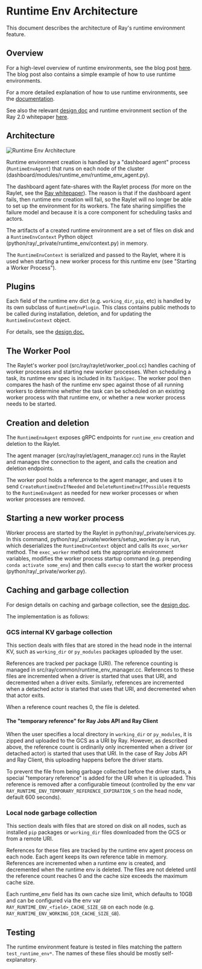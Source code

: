 # Runtime Env Architecture

This document describes the architecture of Ray's runtime environment feature.

## Overview

For a high-level overview of runtime environments, see the blog post [here](https://www.anyscale.com/blog/handling-files-and-packages-on-your-cluster-with-ray-runtime-environments).  The blog post also contains a simple example of how to use runtime environments.

For a more detailed explanation of how to use runtime environments, see the [documentation](https://docs.ray.io/en/latest/ray-core/handling-dependencies.html).

See also the relevant [design doc](https://docs.google.com/document/d/1x1JAHg7c0ewcOYwhhclbuW0B0UC7l92WFkF4Su0T-dk/edit#heading=h.j4mqiaz83o96) and runtime environment section of the Ray 2.0 whitepaper [here](https://docs.google.com/document/d/1tBw9A4j62ruI5omIJbMxly-la5w4q_TjyJgJL_jN2fI/preview#heading=h.ih8imml8oqbl).

## Architecture

![Runtime Env Architecture](https://images.ctfassets.net/xjan103pcp94/2rQtidzPR9WG3xEXS2fUMj/f26dff1edc596003c24bcf0e387e2614/1362157_IllustrationsForTechnicalBlogPost_V2_050522_5_050522.jpg)


Runtime environment creation is handled by a "dashboard agent" process (`RuntimeEnvAgent`) that runs on each node of the cluster (dashboard/modules/runtime_env/runtime_env_agent.py).  

The dashboard agent fate-shares with the Raylet process (for more on the Raylet, see the [Ray whitepaper](https://docs.google.com/document/d/1tBw9A4j62ruI5omIJbMxly-la5w4q_TjyJgJL_jN2fI/preview)). The reason is that if the dashboard agent fails, then runtime env creation will fail, so the Raylet will no longer be able to set up the environment for its workers.  The fate sharing simplifies the failure model and because it is a core component for scheduling tasks and actors.

The artifacts of a created runtime environment are a set of files on disk and a `RuntimeEnvContext` Python object (python/ray/_private/runtime_env/context.py) in memory.

The `RuntimeEnvContext` is serialized and passed to the Raylet, where it is used when starting a new worker process for this runtime env (see "Starting a Worker Process").



## Plugins

Each field of the runtime env dict (e.g. `working_dir`, `pip`, etc) is handled by its own subclass of `RuntimeEnvPlugin`.  This class contains public methods to be called during installation, deletion, and for updating the `RuntimeEnvContext` object.

For details, see the [design doc.](https://docs.google.com/document/d/1x1JAHg7c0ewcOYwhhclbuW0B0UC7l92WFkF4Su0T-dk/edit#heading=h.j4mqiaz83o96)

## The Worker Pool

The Raylet's worker pool (src/ray/raylet/worker_pool.cc) handles caching of worker processes and starting new worker processes.  When scheduling a task, its runtime env spec is included in its `TaskSpec`.  The worker pool then compares the hash of the runtime env spec against those of all running workers to determine whether the task can be scheduled on an existing worker process with that runtime env, or whether a new worker process needs to be started.


## Creation and deletion

The `RuntimeEnvAgent` exposes gRPC endpoints for `runtime_env` creation and deletion to the Raylet.

The agent manager (src/ray/raylet/agent_manager.cc) runs in the Raylet and manages the connection to the agent, and calls the creation and deletion endpoints.

The worker pool holds a reference to the agent manager, and uses it to send `CreateRuntimeEnvIfNeeded` and `DeleteRuntimeEnvIfPossible` requests to the `RuntimeEnvAgent` as needed for new worker processes or when worker processes are removed. 

## Starting a new worker process

Worker process are started by the Raylet in python/ray/_private/services.py. In this command, python/ray/_private/workers/setup_worker.py is run, which deserializes the `RuntimeEnvContext` object and calls its `exec_worker` method.  The `exec_worker` method sets the appropriate environment variables, modifies the worker process startup command (e.g. prepending `conda activate some_env`) and then calls `execvp` to start the worker process (python/ray/_private/worker.py).

## Caching and garbage collection

For design details on caching and garbage collection, see the [design doc](https://docs.google.com/document/d/1x1JAHg7c0ewcOYwhhclbuW0B0UC7l92WFkF4Su0T-dk/edit#heading=h.j4mqiaz83o96).

The implementation is as follows:

### GCS internal KV garbage collection

This section deals with files that are stored in the head node in the internal KV, such as `working_dir` or `py_modules` packages uploaded by the user.

References are tracked per package (URI).  The reference counting is managed in src/ray/common/runtime_env_manager.cc.  References to these files are incremented when a driver is started that uses that URI, and decremented when a driver exits.  Similarly, references are incremented when a detached actor is started that uses that URI, and decremented when that actor exits.

When a reference count reaches 0, the file is deleted.

#### The "temporary reference" for Ray Jobs API and Ray Client

When the user specifies a local directory in `working_dir` or `py_modules`, it is zipped and uploaded to the GCS as a URI by Ray.  However, as described above, the reference count is ordinarily only incremented when a driver (or detached actor) is started that uses that URI.  In the case of Ray Jobs API and Ray Client, this uploading happens before the driver starts.  

To prevent the file from being garbage collected before the driver starts, a special "temporary reference" is added for the URI when it is uploaded.  This reference is removed after a configurable timeout (controlled by the env var `RAY_RUNTIME_ENV_TEMPORARY_REFERENCE_EXPIRATION_S` on the head node, default 600 seconds).

### Local node garbage collection

This section deals with files that are stored on disk on all nodes, such as installed `pip` packages or `working_dir` files downloaded from the GCS or from a remote URI.

References for these files are tracked by the runtime env agent process on each node.  Each agent keeps its own reference table in memory.  References are incremented when a runtime env is created, and decremented when the runtime env is deleted.  The files are not deleted until the reference count reaches 0 and the cache size exceeds the maximum cache size.

Each runtime_env field has its own cache size limit, which defaults to 10GB and can be configured via the env var `RAY_RUNTIME_ENV_<field>_CACHE_SIZE_GB` on each node (e.g. `RAY_RUNTIME_ENV_WORKING_DIR_CACHE_SIZE_GB`).

## Testing

The runtime environment feature is tested in files matching the pattern `test_runtime_env*`. The names of these files should be mostly self-explanatory.